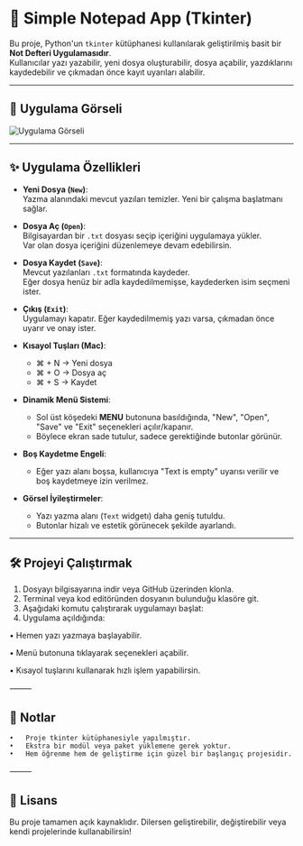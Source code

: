 # 📝 Simple Notepad App (Tkinter)

Bu proje, Python'un `tkinter` kütüphanesi kullanılarak geliştirilmiş basit bir **Not Defteri Uygulamasıdır**.  
Kullanıcılar yazı yazabilir, yeni dosya oluşturabilir, dosya açabilir, yazdıklarını kaydedebilir ve çıkmadan önce kayıt uyarıları alabilir.

---

## 📸 Uygulama Görseli

![Uygulama Görseli](not_tutma_ekran_kaydı.png)

---

## ✨ Uygulama Özellikleri

- **Yeni Dosya (`New`)**:  
  Yazma alanındaki mevcut yazıları temizler. Yeni bir çalışma başlatmanı sağlar.

- **Dosya Aç (`Open`)**:  
  Bilgisayardan bir `.txt` dosyası seçip içeriğini uygulamaya yükler.  
  Var olan dosya içeriğini düzenlemeye devam edebilirsin.

- **Dosya Kaydet (`Save`)**:  
  Mevcut yazılanları `.txt` formatında kaydeder.  
  Eğer dosya henüz bir adla kaydedilmemişse, kaydederken isim seçmeni ister.

- **Çıkış (`Exit`)**:  
  Uygulamayı kapatır. Eğer kaydedilmemiş yazı varsa, çıkmadan önce uyarır ve onay ister.

- **Kısayol Tuşları (Mac)**:
  - ⌘ + N → Yeni dosya
  - ⌘ + O → Dosya aç
  - ⌘ + S → Kaydet

- **Dinamik Menü Sistemi**:
  - Sol üst köşedeki **MENU** butonuna basıldığında, "New", "Open", "Save" ve "Exit" seçenekleri açılır/kapanır.  
  - Böylece ekran sade tutulur, sadece gerektiğinde butonlar görünür.

- **Boş Kaydetme Engeli**:
  - Eğer yazı alanı boşsa, kullanıcıya "Text is empty" uyarısı verilir ve boş kaydetmeye izin verilmez.

- **Görsel İyileştirmeler**:
  - Yazı yazma alanı (`Text` widgetı) daha geniş tutuldu.
  - Butonlar hizalı ve estetik görünecek şekilde ayarlandı.

---

## 🛠️ Projeyi Çalıştırmak

1. Dosyayı bilgisayarına indir veya GitHub üzerinden klonla.
2. Terminal veya kod editöründen dosyanın bulunduğu klasöre git.
3. Aşağıdaki komutu çalıştırarak uygulamayı başlat:
4.	Uygulama açıldığında:
   
  •	Hemen yazı yazmaya başlayabilir.

  •	Menü butonuna tıklayarak seçenekleri açabilir.

  •	Kısayol tuşlarını kullanarak hızlı işlem yapabilirsin.

⸻

## 💬 Notlar
	•	Proje tkinter kütüphanesiyle yapılmıştır.
	•	Ekstra bir modül veya paket yüklemene gerek yoktur.
	•	Hem öğrenme hem de geliştirme için güzel bir başlangıç projesidir.

⸻

## 📜 Lisans

Bu proje tamamen açık kaynaklıdır.
Dilersen geliştirebilir, değiştirebilir veya kendi projelerinde kullanabilirsin!

